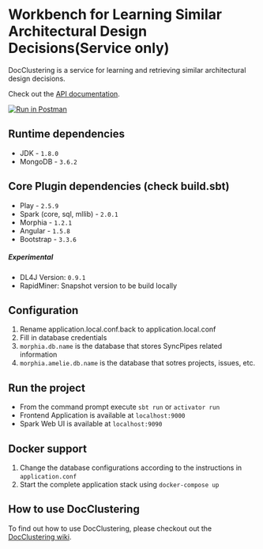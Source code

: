 # Workbench for Learning Similar Architectural Design Decisions(Service only)
DocClustering is a service for learning and retrieving similar architectural design decisions.

Check out the <a href="https://documenter.getpostman.com/view/4318985/docclustering/RW86LA17" target="_blank">API documentation</a>.

[![Run in Postman](https://run.pstmn.io/button.svg)](https://app.getpostman.com/run-collection/8a91c26ea8fdde0af599)

## Runtime dependencies
* JDK - `1.8.0`
* MongoDB - `3.6.2`

## Core Plugin dependencies (check build.sbt)
* Play - `2.5.9`
* Spark (core, sql, mllib) - `2.0.1`
* Morphia - `1.2.1`
* Angular - `1.5.8`
* Bootstrap - `3.3.6`

##### Experimental
* DL4J Version: `0.9.1`
* RapidMiner: Snapshot version to be build locally

## Configuration
1. Rename application.local.conf.back to application.local.conf
1. Fill in database credentials
1. `morphia.db.name` is the database that stores SyncPipes related information
1. `morphia.amelie.db.name` is the database that sotres projects, issues, etc.

## Run the project
* From the command prompt execute `sbt run` or `activator run`
* Frontend Application is available at `localhost:9000`
* Spark Web UI is available at `localhost:9090`

## Docker support
1. Change the database configurations according to the instructions in `application.conf`
1. Start the complete application stack using `docker-compose up`

## How to use DocClustering
To find out how to use DocClustering, please checkout out the <a href="https://github.com/sebischair/DocClusteringWorkbench/wiki" target="_blank">DocClustering wiki</a>.

